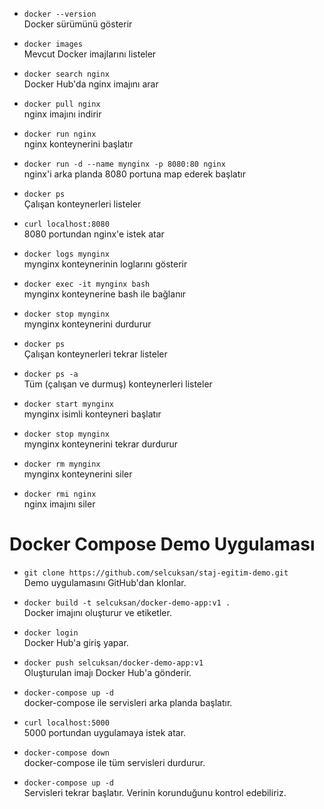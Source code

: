 - `docker --version`  
    Docker sürümünü gösterir

- `docker images`  
    Mevcut Docker imajlarını listeler

- `docker search nginx`  
    Docker Hub'da nginx imajını arar

- `docker pull nginx`  
    nginx imajını indirir

- `docker run nginx`  
    nginx konteynerini başlatır

- `docker run -d --name mynginx -p 8080:80 nginx`  
    nginx'i arka planda 8080 portuna map ederek başlatır

- `docker ps`  
    Çalışan konteynerleri listeler

- `curl localhost:8080`  
    8080 portundan nginx'e istek atar

- `docker logs mynginx`  
    mynginx konteynerinin loglarını gösterir

- `docker exec -it mynginx bash`  
    mynginx konteynerine bash ile bağlanır

- `docker stop mynginx`  
    mynginx konteynerini durdurur

- `docker ps`  
    Çalışan konteynerleri tekrar listeler

- `docker ps -a`  
    Tüm (çalışan ve durmuş) konteynerleri listeler

- `docker start mynginx`  
    mynginx isimli konteyneri başlatır

- `docker stop mynginx`  
    mynginx konteynerini tekrar durdurur

- `docker rm mynginx`  
    mynginx konteynerini siler

- `docker rmi nginx`  
    nginx imajını siler


# Docker Compose Demo Uygulaması

- `git clone https://github.com/selcuksan/staj-egitim-demo.git`  
    Demo uygulamasını GitHub'dan klonlar.

- `docker build -t selcuksan/docker-demo-app:v1 .`  
    Docker imajını oluşturur ve etiketler.

- `docker login`  
    Docker Hub'a giriş yapar.

- `docker push selcuksan/docker-demo-app:v1`  
    Oluşturulan imajı Docker Hub'a gönderir.

- `docker-compose up -d`  
    docker-compose ile servisleri arka planda başlatır.

- `curl localhost:5000`  
    5000 portundan uygulamaya istek atar.

- `docker-compose down`  
    docker-compose ile tüm servisleri durdurur.

- `docker-compose up -d`  
    Servisleri tekrar başlatır. Verinin korunduğunu kontrol edebiliriz.
